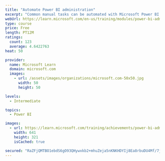 ```yaml
---
title: "Automate Power BI administration"
excerpt: "Common manual tasks can be automated with Microsoft Power BI Cmdlets for Windows PowerShell and PowerShell core."
webUrl: https://learn.microsoft.com/en-us/training/modules/power-bi-admin-automate/
type: course
price: Free
length: PT12M
ratings:
  count: 123
  average: 4.6422763
heat: 50

provider:
  name: Microsoft Learn
  domain: microsoft.com
  images:
    - url: /assets/images/organizations/microsoft.com-50x50.jpg
      width: 50
      height: 50

levels:
  - Intermediate

topics:
  - Power BI

images:
  - url: https://learn.microsoft.com/training/achievements/power-bi-admin-automate-social.png
    width: 641
    height: 321
    isCached: true

secured: "RaZFjQMTBO1ebdS6gO93QHywxkb2+mhuZeja5nKNKHDYIj8Ea8rbuDU4Mf/7jJhuAU4aO8+Kzd0b4ySg3C30mFSACxJI7roibuGxsFavk+UlQBiTlUTXPtoho8zc9WWTj5s++83bTBUvzl923/4tRUbZi3DFENmup9FPq4XkNKWj4Pf7bCQ11yncuvA+qNKcSVi+6sUayxQGEHkOMfAJBpc8hN66jfE1AbFaBYnTShY7DtIbieH5+/vq5LYzHMmjrKb7gL+1No4KL7TbzWj1VzddPlLS3LKPoYkef+tkMFRk371yGt3MI1mZtRoH4HKgEKUCbkjDBQ95Ls+xxDNKejr4YUfJmOaP7y7a7OnFN4OEuqCRYad/MSld55S0wCWPTSElisI3ZKQfLWRolLNjR1R/trMpkweyZaQnLKHH/XA=;hzE2RyjbxGjcs5GGr6fqeA=="
---
```


